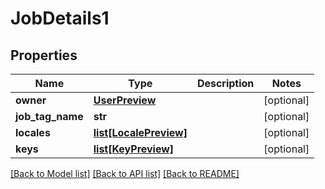 # JobDetails1

## Properties
Name | Type | Description | Notes
------------ | ------------- | ------------- | -------------
**owner** | [**UserPreview**](UserPreview.md) |  | [optional] 
**job_tag_name** | **str** |  | [optional] 
**locales** | [**list[LocalePreview]**](LocalePreview.md) |  | [optional] 
**keys** | [**list[KeyPreview]**](KeyPreview.md) |  | [optional] 

[[Back to Model list]](../README.md#documentation-for-models) [[Back to API list]](../README.md#documentation-for-api-endpoints) [[Back to README]](../README.md)


